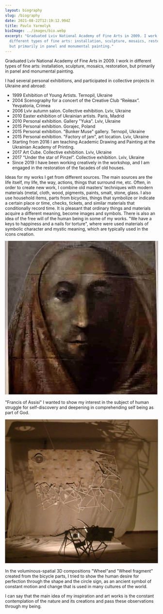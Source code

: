 ```yaml
---
layout: biography
slug: /biography
date: 2021-08-22T12:19:12.994Z
title: Pavlo Yarmolyk
bioImage: ../images/bio.webp
excerpt: "Graduated Lviv National Academy of Fine Arts in 2009. I work in
  different types of fine arts: installation, sculpture, mosaics, restoration,
  but primarily in panel and monumental painting."
---
```

<p class='main-bio'>Graduated Lviv National Academy of Fine Arts in 2009. I work in different types of fine arts: installation, sculpture, mosaics, restoration, but primarily in panel and monumental painting.

I had several personal exhibitions, and participated in collective projects in Ukraine and abroad:</p>

* 1999 Exhibition of Young Artists. Ternopil, Ukraine
* 2004 Scenography for a concert of the Creative Club “Reйвax”. Yevpatoria, Crimea
* 2006 Lviv autumn salon. Collective exhibition. Lviv, Ukraine
* 2010 Easter exhibition of Ukrainian artists. Paris, Madrid
* 2010 Personal exhibition. Gallery "Yuka". Lviv, Ukraine
* 2015 Personal exhibition. Gorajec, Poland
* 2015 Personal exhibition. "Bunker Muse" gallery. Ternopil, Ukraine
* 2015 Personal exhibition. "Factory of jam", art location. Lviv, Ukraine
* Starting from 2016 I am teaching Academic Drawing and Painting at the Ukrainian Academy of Printing.
* 2017 Art Cube. Collective exhibition. Lviv, Ukraine
* 2017 “Under the star of Pinzel”. Collective exhibition. Lviv, Ukraine
* Since 2019 I have been working creatively in the workshop, and I am engaged in the restoration of the facades of old houses.

<p class='main-bio'>Ideas for my works I get from different sources. The main sources are the life itself, my life, the way, actions, things that surround me, etc. Often, in order to create new work, I combine old masters’ techniques with modern materials (metal, cloth, wood, pigments, paints, smalt, stone, glass. I also use household items, parts from bicycles, things that symbolize or indicate a certain place or time, checks, tickets, and similar materials that conditionally record time. It is pleasant that ordinary things and materials acquire a different meaning, become images and symbols. There is also an idea of the free will of the human being in some of my works. "We have a keys to happiness and a nails for torture", where were used materials of symbolic character and mystic meaning, which are typically used in the icons creation.</p>

![Bio-Francisk-Of-Assisi](../images/bio-francisk-of-assisi.webp "'Francis of Assisi'")

<span class='image-description'>"Francis of Assisi" I wanted to show my interest in the subject of human struggle for self-discovery and deepening in comprehending self being as part of God.</span>

![3d-compositions](../images/001_metal-compos_003.webp "'Wheel' and 'Wheel fragment'")

<span class='image-description'>In the voluminous-spatial 3D compositions "Wheel"and "Wheel fragment" created from the bicycle parts, I tried to show the human desire for perfection through the shape and the circle sign, as an ancient symbol of constant motion and change that is used in many cultures of the world.</span>

<p class='main-bio'>I can say that the main idea of my inspiration and art works is the constant contemplation of the nature and its creations and pass these observations through my being.</p>